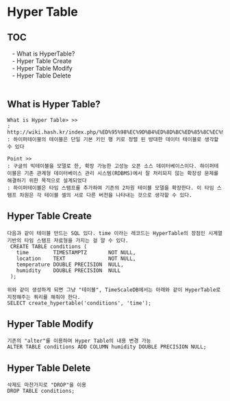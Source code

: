 # Hyper Table
<h2>TOC</h2>
&nbsp;&nbsp; - What is HyperTable? <br>
&nbsp;&nbsp; - Hyper Table Create <br>
&nbsp;&nbsp; - Hyper Table Modify <br>
&nbsp;&nbsp; - Hyper Table Delete <br>
<br>

## What is Hyper Table?
```
What is Hyper Table> >>
: http://wiki.hash.kr/index.php/%ED%95%98%EC%9D%B4%ED%8D%BC%ED%85%8C%EC%9D%B4%EB%B8%94
: 하이퍼테이블의 테이블은 단일 기본 키인 행 키로 정렬 된 방대한 데이터 테이블로 생각할 수 있다

Point >>
: 구글의 빅테이블을 모델로 한, 확장 가능한 고성능 오픈 소스 데이터베이스이다. 하이퍼테이블은 기존 관계형 데이터베이스 관리 시스템(RDBMS)에서 잘 처리되지 않는 확장성 문제를 해결하기 위한 목적으로 설계되었다
: 하이퍼테이블은 타임 스탬프를 추가하여 기존의 2차원 테이블 모델을 확장한다. 이 타임 스탬프 차원은 각 테이블 셀의 서로 다른 버전을 나타내는 것으로 생각할 수 있다.
```

## Hyper Table Create
```
다음과 같이 테이블 만드는 SQL 있다. time 이라는 레코드는 HyperTable의 장점인 시계열 기반의 타임 스탬프 자료형을 가지는 걸 알 수 있다.
 CREATE TABLE conditions (
   time        TIMESTAMPTZ       NOT NULL,
   location    TEXT              NOT NULL,
   temperature DOUBLE PRECISION  NULL,
   humidity    DOUBLE PRECISION  NULL
 );

위와 같이 생성하게 되면 그냥 "테이블", TimeScaleDB에서는 아래와 같이 HyperTable로 지정해주는 쿼리를 해줘야 한다.
SELECT create_hypertable('conditions', 'time');
```

## Hyper Table Modify
```
기존의 "alter"를 이용하여 Hyper Table의 내용 변경 가능
ALTER TABLE conditions ADD COLUMN humidity DOUBLE PRECISION NULL;
```

## Hyper Table Delete
```
삭제도 마찬가지로 "DROP"을 이용
DROP TABLE conditions;
```